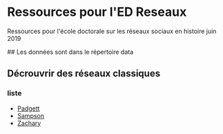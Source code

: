 # Ressources pour l'ED Reseaux
Ressources pour l'école doctorale sur les réseaux sociaux en histoire juin 2019

## Les données sont dans le répertoire data

## Décrouvrir des réseaux classiques 
###  liste
* [Padgett](https://github.com/PirehP1/RessourcesReseauxED/blob/master/script/padgett.md)
* [Sampson](https://github.com/PirehP1/RessourcesReseauxED/blob/master/script/sampson.md)
* [Zachary]()
